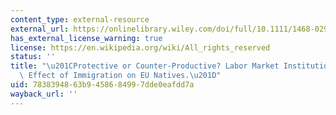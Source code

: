 ```yaml
---
content_type: external-resource
external_url: https://onlinelibrary.wiley.com/doi/full/10.1111/1468-0297.00136
has_external_license_warning: true
license: https://en.wikipedia.org/wiki/All_rights_reserved
status: ''
title: "\u201CProtective or Counter-Productive? Labor Market Institutions and the\
  \ Effect of Immigration on EU Natives.\u201D"
uid: 78383948-63b9-4586-8499-7dde0eafdd7a
wayback_url: ''
---
```

